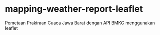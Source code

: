 # mapping-weather-report-leaflet
Pemetaan Prakiraan Cuaca Jawa Barat dengan API BMKG menggunakan leaflet
